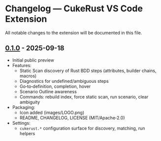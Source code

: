 # Changelog — CukeRust VS Code Extension

All notable changes to the extension will be documented in this file.

## [0.1.0] - 2025-09-18

- Initial public preview
- Features:
  - Static Scan discovery of Rust BDD steps (attributes, builder chains, macros)
  - Diagnostics for undefined/ambiguous steps
  - Go‑to‑definition, completion, hover
  - Scenario Outline awareness
  - Commands: rebuild index, force static scan, run scenario, clear ambiguity
- Packaging:
  - Icon added (images/LOGO.png)
  - README, CHANGELOG, LICENSE (MIT/Apache‑2.0)
- Settings:
  - `cukerust.*` configuration surface for discovery, matching, run helpers

[0.1.0]: https://github.com/your-org/cukerust/releases/tag/v0.1.0
